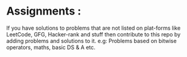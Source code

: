 # Assignments :
If you have solutions to problems that are not listed on plat-forms like LeetCode, GFG, Hacker-rank and stuff then contribute to this repo by adding problems and solutions to it.
e.g: Problems based on bitwise operators, maths, basic DS & A etc.
